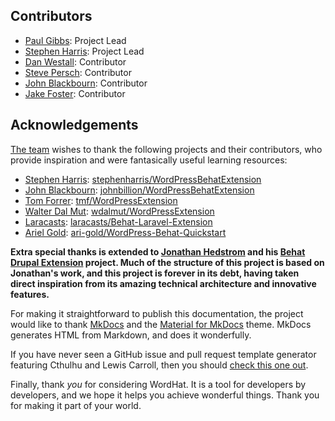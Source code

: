 ## Contributors

* [Paul Gibbs](https://github.com/paulgibbs/): Project Lead
* [Stephen Harris](https://github.com/stephenharris/): Project Lead
* [Dan Westall](https://github.com/dan-westall): Contributor
* [Steve Persch](https://github.com/stevector): Contributor
* [John Blackbourn](https://github.com/johnbillion): Contributor
* [Jake Foster](https://github.com/romancandlethoughts): Contributor


## Acknowledgements

[The team](team.md) wishes to thank the following projects and their contributors, who provide inspiration and were fantasically useful learning resources:

* [Stephen Harris](https://github.com/stephenharris/): [stephenharris/WordPressBehatExtension](https://github.com/stephenharris/WordPressBehatExtension/)
* [John Blackbourn](https://github.com/johnbillion/): [johnbillion/WordPressBehatExtension](https://github.com/johnbillion/WordPressBehatExtension/)
* [Tom Forrer](https://github.com/tmf/): [tmf/WordPressExtension](https://github.com/tmf/WordPressExtension/)
* [Walter Dal Mut](https://github.com/wdalmut/): [wdalmut/WordPressExtension](https://github.com/wdalmut/WordPressExtension/)
* [Laracasts](https://github.com/laracasts/): [laracasts/Behat-Laravel-Extension](https://github.com/laracasts/Behat-Laravel-Extension/)
* [Ariel Gold](https://github.com/ari-gold/): [ari-gold/WordPress-Behat-Quickstart](https://github.com/ari-gold/WordPress-Behat-Quickstart)

__Extra special thanks is extended to [Jonathan Hedstrom](https://github.com/jhedstrom) and his [Behat Drupal Extension](https://github.com/jhedstrom/drupalextension/) project. Much of the structure of this project is based on Jonathan's work, and this project is forever in its debt, having taken direct inspiration from its amazing technical architecture and innovative features.__

For making it straightforward to publish this documentation, the project would like to thank [MkDocs](http://www.mkdocs.org) and the [Material for MkDocs](https://squidfunk.github.io/mkdocs-material/) theme. MkDocs generates HTML from Markdown, and does it wonderfully.

If you have never seen a GitHub issue and pull request template generator featuring Cthulhu and Lewis Carroll, then you should [check this one out](https://www.talater.com/open-source-templates/).


Finally, thank _you_ for considering WordHat. It is a tool for developers by developers, and we hope it helps you achieve wonderful things. Thank you for making it part of your world.
